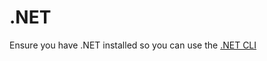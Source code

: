 # .NET

Ensure you have .NET installed so you can use the [.NET CLI](https://docs.microsoft.com/en-us/dotnet/core/tools/)